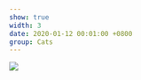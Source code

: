 ```yaml
---
show: true
width: 3
date: 2020-01-12 00:01:00 +0800
group: Cats
---
```

<div>
<a href="https://unsplash.com/photos/russian-blue-cat-standing-near-ceramic-vase-with-artificial-flowers-Vv45XEMJWZk" target="_blank">
    <img data-src="https://images.unsplash.com/photo-1497473376897-16fbb7552478?q=80&w=2970&auto=format&fit=crop&ixlib=rb-4.0.3&ixid=M3wxMjA3fDB8MHxwaG90by1wYWdlfHx8fGVufDB8fHx8fA%3D%3D" class="lazy w-100 rounded-sm" src="{{ '/assets/images/empty_300x200.png' | relative_url }}">
</a>
</div>
